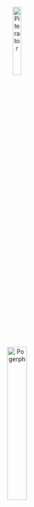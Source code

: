 <!-- markdownlint-disable MD033 -->
<p align="center">
  <a href="https://github.com/piterator-org">
    <img src="https://static.piterator.com/piterator/logo.svg" alt="Piterator" width="20%">
  </a>
  <br>
  <a href="https://github.com/piterator-org/pogerph">
    <img src="https://static.piterator.com/pogerph/pogerph.svg" alt="Pogerph" width="30%">
  </a>
</p>
